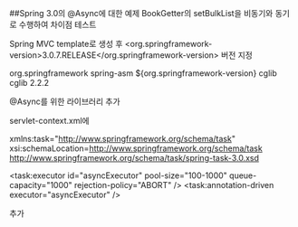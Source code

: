##Spring 3.0의 @Async에 대한 예제
BookGetter의 setBulkList을 비동기와 동기로 수행하여 차이점 테스트

Spring MVC template로 생성 후 
<org.springframework-version>3.0.7.RELEASE</org.springframework-version> 버전 지정

<dependency>
	<groupId>org.springframework</groupId>
	<artifactId>spring-asm</artifactId>
	<version>${org.springframework-version}</version>
</dependency>
<dependency>
	<groupId>cglib</groupId>
	<artifactId>cglib</artifactId>
	<version>2.2.2</version>
</dependency>

@Async를 위한
라이브러리 추가

servlet-context.xml에 

xmlns:task="http://www.springframework.org/schema/task"
xsi:schemaLocation=http://www.springframework.org/schema/task http://www.springframework.org/schema/task/spring-task-3.0.xsd
	
<task:executor id="asyncExecutor" pool-size="100-1000" queue-capacity="1000"  rejection-policy="ABORT" />
<task:annotation-driven executor="asyncExecutor" />

추가
		